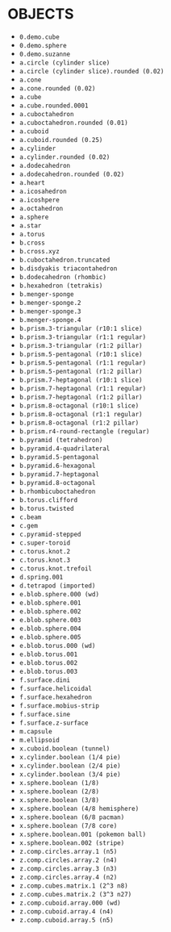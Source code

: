 # OBJECTS

- `0.demo.cube`
- `0.demo.sphere`
- `0.demo.suzanne`
- `a.circle (cylinder slice)`
- `a.circle (cylinder slice).rounded (0.02)`
- `a.cone`
- `a.cone.rounded (0.02)`
- `a.cube`
- `a.cube.rounded.0001`
- `a.cuboctahedron`
- `a.cuboctahedron.rounded (0.01)`
- `a.cuboid`
- `a.cuboid.rounded (0.25)`
- `a.cylinder`
- `a.cylinder.rounded (0.02)`
- `a.dodecahedron`
- `a.dodecahedron.rounded (0.02)`
- `a.heart`
- `a.icosahedron`
- `a.icoshpere`
- `a.octahedron`
- `a.sphere`
- `a.star`
- `a.torus`
- `b.cross`
- `b.cross.xyz`
- `b.cuboctahedron.truncated`
- `b.disdyakis triacontahedron`
- `b.dodecahedron (rhombic)`
- `b.hexahedron (tetrakis)`
- `b.menger-sponge`
- `b.menger-sponge.2`
- `b.menger-sponge.3`
- `b.menger-sponge.4`
- `b.prism.3-triangular (r10:1 slice)`
- `b.prism.3-triangular (r1:1 regular)`
- `b.prism.3-triangular (r1:2 pillar)`
- `b.prism.5-pentagonal (r10:1 slice)`
- `b.prism.5-pentagonal (r1:1 regular)`
- `b.prism.5-pentagonal (r1:2 pillar)`
- `b.prism.7-heptagonal (r10:1 slice)`
- `b.prism.7-heptagonal (r1:1 regular)`
- `b.prism.7-heptagonal (r1:2 pillar)`
- `b.prism.8-octagonal (r10:1 slice)`
- `b.prism.8-octagonal (r1:1 regular)`
- `b.prism.8-octagonal (r1:2 pillar)`
- `b.prism.r4-round-rectangle (regular)`
- `b.pyramid (tetrahedron)`
- `b.pyramid.4-quadrilateral`
- `b.pyramid.5-pentagonal`
- `b.pyramid.6-hexagonal`
- `b.pyramid.7-heptagonal`
- `b.pyramid.8-octagonal`
- `b.rhombicuboctahedron`
- `b.torus.clifford`
- `b.torus.twisted`
- `c.beam`
- `c.gem`
- `c.pyramid-stepped`
- `c.super-toroid`
- `c.torus.knot.2`
- `c.torus.knot.3`
- `c.torus.knot.trefoil`
- `d.spring.001`
- `d.tetrapod (imported)`
- `e.blob.sphere.000 (wd)`
- `e.blob.sphere.001`
- `e.blob.sphere.002`
- `e.blob.sphere.003`
- `e.blob.sphere.004`
- `e.blob.sphere.005`
- `e.blob.torus.000 (wd)`
- `e.blob.torus.001`
- `e.blob.torus.002`
- `e.blob.torus.003`
- `f.surface.dini`
- `f.surface.helicoidal`
- `f.surface.hexahedron`
- `f.surface.mobius-strip`
- `f.surface.sine`
- `f.surface.z-surface`
- `m.capsule`
- `m.ellipsoid`
- `x.cuboid.boolean (tunnel)`
- `x.cylinder.boolean (1/4 pie)`
- `x.cylinder.boolean (2/4 pie)`
- `x.cylinder.boolean (3/4 pie)`
- `x.sphere.boolean (1/8)`
- `x.sphere.boolean (2/8)`
- `x.sphere.boolean (3/8)`
- `x.sphere.boolean (4/8 hemisphere)`
- `x.sphere.boolean (6/8 pacman)`
- `x.sphere.boolean (7/8 core)`
- `x.sphere.boolean.001 (pokemon ball)`
- `x.sphere.boolean.002 (stripe)`
- `z.comp.circles.array.1 (n5)`
- `z.comp.circles.array.2 (n4)`
- `z.comp.circles.array.3 (n3)`
- `z.comp.circles.array.4 (n2)`
- `z.comp.cubes.matrix.1 (2^3 n8)`
- `z.comp.cubes.matrix.2 (3^3 n27)`
- `z.comp.cuboid.array.000 (wd)`
- `z.comp.cuboid.array.4 (n4)`
- `z.comp.cuboid.array.5 (n5)`
